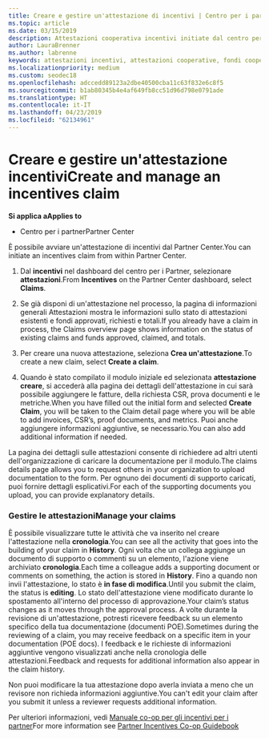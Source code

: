 ```yaml
---
title: Creare e gestire un'attestazione di incentivi | Centro per i partner
ms.topic: article
ms.date: 03/15/2019
description: Attestazioni cooperativa incentivi initiate dal centro per i Partner. Puoi visualizzare tutte le attività eseguite per creare l'attestazione nella cronologia.
author: LauraBrenner
ms.author: labrenne
keywords: attestazioni incentivi, attestazioni cooperative, fondi cooperativi
ms.localizationpriority: medium
ms.custom: seodec18
ms.openlocfilehash: adccedd89123a2dbe40500cba11c63f832e6c8f5
ms.sourcegitcommit: b1ab80345b4e4af649fb8cc51d96d798e0791ade
ms.translationtype: HT
ms.contentlocale: it-IT
ms.lasthandoff: 04/23/2019
ms.locfileid: "62134961"
---
```

# <a name="create-and-manage-an-incentives-claim"></a><span data-ttu-id="ae7fb-105">Creare e gestire un'attestazione incentivi</span><span class="sxs-lookup"><span data-stu-id="ae7fb-105">Create and manage an incentives claim</span></span>

<span data-ttu-id="ae7fb-106">**Si applica a**</span><span class="sxs-lookup"><span data-stu-id="ae7fb-106">**Applies to**</span></span>
- <span data-ttu-id="ae7fb-107">Centro per i partner</span><span class="sxs-lookup"><span data-stu-id="ae7fb-107">Partner Center</span></span>

<span data-ttu-id="ae7fb-108">È possibile avviare un'attestazione di incentivi dal Partner Center.</span><span class="sxs-lookup"><span data-stu-id="ae7fb-108">You can initiate an incentives claim from within Partner Center.</span></span> 

1. <span data-ttu-id="ae7fb-109">Dal **incentivi** nel dashboard del centro per i Partner, selezionare **attestazioni**.</span><span class="sxs-lookup"><span data-stu-id="ae7fb-109">From **Incentives** on the Partner Center dashboard, select **Claims**.</span></span>

2.  <span data-ttu-id="ae7fb-110">Se già disponi di un'attestazione nel processo, la pagina di informazioni generali Attestazioni mostra le informazioni sullo stato di attestazioni esistenti e fondi approvati, richiesti e totali.</span><span class="sxs-lookup"><span data-stu-id="ae7fb-110">If you already have a claim in process, the Claims overview page shows information on the status of existing claims and funds approved, claimed, and totals.</span></span>

3.  <span data-ttu-id="ae7fb-111">Per creare una nuova attestazione, seleziona **Crea un'attestazione**.</span><span class="sxs-lookup"><span data-stu-id="ae7fb-111">To create a new claim, select **Create a claim**.</span></span>

4.  <span data-ttu-id="ae7fb-112">Quando è stato compilato il modulo iniziale ed selezionata **attestazione creare**, si accederà alla pagina dei dettagli dell'attestazione in cui sarà possibile aggiungere le fatture, della richiesta CSR, prova documenti e le metriche.</span><span class="sxs-lookup"><span data-stu-id="ae7fb-112">When you have filled out the initial form and selected **Create Claim**, you will be taken to the Claim detail page where you will be able to add invoices, CSR’s, proof documents, and metrics.</span></span> <span data-ttu-id="ae7fb-113">Puoi anche aggiungere informazioni aggiuntive, se necessario.</span><span class="sxs-lookup"><span data-stu-id="ae7fb-113">You can also add additional information if needed.</span></span>

<span data-ttu-id="ae7fb-114">La pagina dei dettagli sulle attestazioni consente di richiedere ad altri utenti dell'organizzazione di caricare la documentazione per il modulo.</span><span class="sxs-lookup"><span data-stu-id="ae7fb-114">The claims details page allows you to request others in your organization to upload documentation to the form.</span></span> <span data-ttu-id="ae7fb-115">Per ognuno dei documenti di supporto caricati, puoi fornire dettagli esplicativi.</span><span class="sxs-lookup"><span data-stu-id="ae7fb-115">For each of the supporting documents you upload, you can provide explanatory details.</span></span> 

### <a name="manage-your-claims"></a><span data-ttu-id="ae7fb-116">Gestire le attestazioni</span><span class="sxs-lookup"><span data-stu-id="ae7fb-116">Manage your claims</span></span>

<span data-ttu-id="ae7fb-117">È possibile visualizzare tutte le attività che va inserito nel creare l'attestazione nella **cronologia**.</span><span class="sxs-lookup"><span data-stu-id="ae7fb-117">You can see all the activity that goes into the building of your claim in **History**.</span></span> <span data-ttu-id="ae7fb-118">Ogni volta che un collega aggiunge un documento di supporto o commenti su un elemento, l'azione viene archiviato **cronologia**.</span><span class="sxs-lookup"><span data-stu-id="ae7fb-118">Each time a colleague adds a supporting document or comments on something, the action is stored in **History**.</span></span> <span data-ttu-id="ae7fb-119">Fino a quando non invii l'attestazione, lo stato è **in fase di modifica**.</span><span class="sxs-lookup"><span data-stu-id="ae7fb-119">Until you submit the claim, the status is **editing**.</span></span> <span data-ttu-id="ae7fb-120">Lo stato dell'attestazione viene modificato durante lo spostamento all'interno del processo di approvazione.</span><span class="sxs-lookup"><span data-stu-id="ae7fb-120">Your claim’s status changes as it moves through the approval process.</span></span> <span data-ttu-id="ae7fb-121">A volte durante la revisione di un'attestazione, potresti ricevere feedback su un elemento specifico della tua documentazione (documenti POE).</span><span class="sxs-lookup"><span data-stu-id="ae7fb-121">Sometimes during the reviewing of a claim, you may receive feedback on a specific item in your documentation (POE docs).</span></span> <span data-ttu-id="ae7fb-122">I feedback e le richieste di informazioni aggiuntive vengono visualizzati anche nella cronologia delle attestazioni.</span><span class="sxs-lookup"><span data-stu-id="ae7fb-122">Feedback and requests for additional information also appear in the claim history.</span></span> 

<span data-ttu-id="ae7fb-123">Non puoi modificare la tua attestazione dopo averla inviata a meno che un revisore non richieda informazioni aggiuntive.</span><span class="sxs-lookup"><span data-stu-id="ae7fb-123">You can't edit your claim after you submit it unless a reviewer requests additional information.</span></span>

<span data-ttu-id="ae7fb-124">Per ulteriori informazioni, vedi [Manuale co-op per gli incentivi per i partner](https://assets.microsoft.com/coop-guidebook.pdf)</span><span class="sxs-lookup"><span data-stu-id="ae7fb-124">For more information see [Partner Incentives Co-op Guidebook](https://assets.microsoft.com/coop-guidebook.pdf)</span></span>
